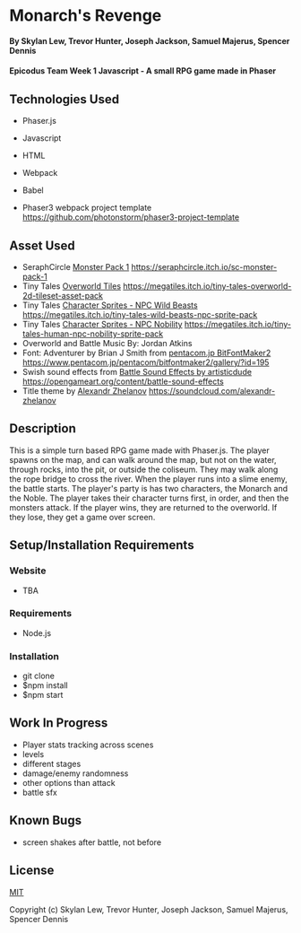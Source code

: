 # Monarch's Revenge

#### By Skylan Lew, Trevor Hunter, Joseph Jackson, Samuel Majerus, Spencer Dennis

#### Epicodus Team Week 1 Javascript - A small RPG game made in Phaser

## Technologies Used

* Phaser.js
* Javascript
* HTML
* Webpack
* Babel

* Phaser3 webpack project template https://github.com/photonstorm/phaser3-project-template

## Asset Used
* SeraphCircle [Monster Pack 1](https://seraphcircle.itch.io/sc-monster-pack-1) https://seraphcircle.itch.io/sc-monster-pack-1
* Tiny Tales [Overworld Tiles](https://megatiles.itch.io/tiny-tales-overworld-2d-tileset-asset-pack) https://megatiles.itch.io/tiny-tales-overworld-2d-tileset-asset-pack
* Tiny Tales [Character Sprites - NPC Wild Beasts](https://megatiles.itch.io/tiny-tales-wild-beasts-npc-sprite-pack) https://megatiles.itch.io/tiny-tales-wild-beasts-npc-sprite-pack
* Tiny Tales [Character Sprites - NPC Nobility](https://megatiles.itch.io/tiny-tales-human-npc-nobility-sprite-pack) https://megatiles.itch.io/tiny-tales-human-npc-nobility-sprite-pack
* Overworld and Battle Music By: Jordan Atkins
* Font: Adventurer by Brian J Smith from [pentacom.jp BitFontMaker2](https://www.pentacom.jp/pentacom/bitfontmaker2/gallery/?id=195) https://www.pentacom.jp/pentacom/bitfontmaker2/gallery/?id=195
* Swish sound effects from [Battle Sound Effects by artisticdude](https://opengameart.org/content/battle-sound-effects) https://opengameart.org/content/battle-sound-effects
* Title theme by [Alexandr Zhelanov](https://soundcloud.com/alexandr-zhelanov) https://soundcloud.com/alexandr-zhelanov

## Description

This is a simple turn based RPG game made with Phaser.js. The player spawns on the map, and can walk around the map, but not on the water, through rocks, into the pit, or outside the coliseum. They may walk along the rope bridge to cross the river. When the player runs into a slime enemy, the battle starts. The player's party is has two characters, the Monarch and the Noble. The player takes their character turns first, in order, and then the monsters attack. If the player wins, they are returned to the overworld. If they lose, they get a game over screen.

## Setup/Installation Requirements

### Website

* TBA

### Requirements

* Node.js

### Installation

* git clone
* $npm install
* $npm start

## Work In Progress

* Player stats tracking across scenes
* levels
* different stages
* damage/enemy randomness
* other options than attack
* battle sfx

## Known Bugs

* screen shakes after battle, not before

## License

[MIT](https://choosealicense.com/licenses/mit/)

Copyright (c) Skylan Lew, Trevor Hunter, Joseph Jackson, Samuel Majerus, Spencer Dennis
